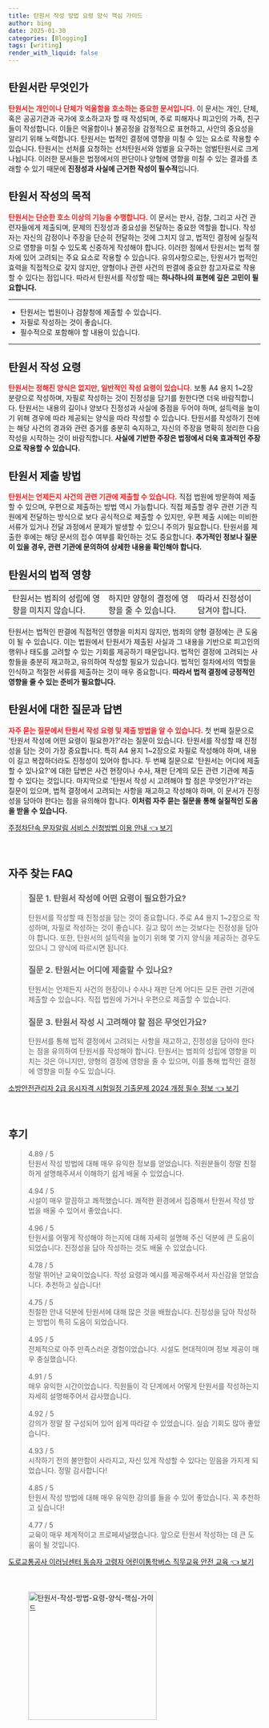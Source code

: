 ```yaml
---
title: 탄원서 작성 방법 요령 양식 핵심 가이드
author: bing
date: 2025-01-30
categories: [Blogging]
tags: [writing]
render_with_liquid: false
---
```



<h2 id='탄원서란 무엇인가'>탄원서란 무엇인가</h2>

<p><b><span style="color: #ee2323;">탄원서는 개인이나 단체가 억울함을 호소하는 중요한 문서입니다.</span></b> 이 문서는 개인, 단체, 혹은 공공기관과 국가에 호소하고자 할 때 작성되며, 주로 피해자나 피고인의 가족, 친구들이 작성합니다. 이들은 억울함이나 불공정을 감정적으로 표현하고, 사안의 중요성을 알리기 위해 노력합니다. 탄원서는 법적인 결정에 영향을 미칠 수 있는 요소로 작용할 수 있습니다. 탄원서는 선처를 요청하는 선처탄원서와 엄벌을 요구하는 엄벌탄원서로 크게 나뉩니다. 이러한 문서들은 법정에서의 판단이나 양형에 영향을 미칠 수 있는 결과를 초래할 수 있기 때문에 <b>진정성과 사실에 근거한 작성이 필수적</b>입니다.</p>

<h2 id='탄원서 작성의 목적'>탄원서 작성의 목적</h2>

<p><b><span style="color: #ee2323;">탄원서는 단순한 호소 이상의 기능을 수행합니다.</span></b> 이 문서는 판사, 검찰, 그리고 사건 관련자들에게 제출되며, 문제의 진정성과 중요성을 전달하는 중요한 역할을 합니다. 작성자는 자신의 감정이나 주장을 단순히 전달하는 것에 그치지 않고, 법적인 결정에 실질적으로 영향을 미칠 수 있도록 신중하게 작성해야 합니다. 이러한 점에서 탄원서는 법적 절차에 있어 고려되는 주요 요소로 작용할 수 있습니다. 유의사항으로는, 탄원서가 법적인 효력을 직접적으로 갖지 않지만, 양형이나 관련 사건의 판결에 중요한 참고자료로 작용할 수 있다는 점입니다. 따라서 탄원서를 작성할 때는 <b>하나하나의 표현에 깊은 고민이 필요합니다.</b></p>

<hr />

<ul>
    <li>탄원서는 법원이나 검찰청에 제출할 수 있습니다.</li>
    <li>자필로 작성하는 것이 좋습니다.</li>
    <li>필수적으로 포함해야 할 내용이 있습니다.</li>
</ul>

<hr />

<h2 id='탄원서 작성 요령'>탄원서 작성 요령</h2>

<p><b><span style="color: #ee2323;">탄원서는 정해진 양식은 없지만, 일반적인 작성 요령이 있습니다.</span></b> 보통 A4 용지 1~2장 분량으로 작성하며, 자필로 작성하는 것이 진정성을 담기를 원한다면 더욱 바람직합니다. 탄원서는 내용의 길이나 양보다 진정성과 사실에 중점을 두어야 하며, 설득력을 높이기 위해 경우에 따라 제공되는 양식을 따라 작성할 수 있습니다. 탄원서를 작성하기 전에는 해당 사건의 경과와 관련 증거를 충분히 숙지하고, 자신의 주장을 명확히 정리한 다음 작성을 시작하는 것이 바람직합니다. <b>사실에 기반한 주장은 법정에서 더욱 효과적인 주장으로 작용할 수 있습니다.</b></p>

<h2 id='탄원서 제출 방법'>탄원서 제출 방법</h2>

<p><b><span style="color: #ee2323;">탄원서는 언제든지 사건의 관련 기관에 제출할 수 있습니다.</span></b> 직접 법원에 방문하여 제출할 수 있으며, 우편으로 제출하는 방법 역시 가능합니다. 직접 제출할 경우 관련 기관 직원에게 전달하는 방식으로 보다 공식적으로 제출할 수 있지만, 우편 제출 시에는 미비한 서류가 있거나 전달 과정에서 문제가 발생할 수 있으니 주의가 필요합니다. 탄원서를 제출한 후에는 해당 문서의 접수 여부를 확인하는 것도 중요합니다. <b>추가적인 정보나 질문이 있을 경우, 관련 기관에 문의하여 상세한 내용을 확인해야 합니다.</b></p>

<h2 id='탄원서의 법적 영향'>탄원서의 법적 영향</h2>

<table>
    <tr>
        <td>탄원서는 범죄의 성립에 영향을 미치지 않습니다.</td>
        <td>하지만 양형의 결정에 영향을 줄 수 있습니다.</td>
        <td>따라서 진정성이 담겨야 합니다.</td>
    </tr>
</table>

<p>탄원서는 법적인 판결에 직접적인 영향을 미치지 않지만, 범죄의 양형 결정에는 큰 도움이 될 수 있습니다. 이는 법원에서 탄원서가 제출된 사실과 그 내용을 기반으로 피고인의 행위나 태도를 고려할 수 있는 기회를 제공하기 때문입니다. 법적인 결정에 고려되는 사항들을 충분히 재고하고, 유의하여 작성할 필요가 있습니다. 법적인 절차에서의 역할을 인식하고 적절한 서류를 제출하는 것이 매우 중요합니다. <b>따라서 법적 결정에 긍정적인 영향을 줄 수 있는 준비가 필요합니다.</b></p>

<h2 id='탄원서에 대한 질문과 답변'>탄원서에 대한 질문과 답변</h2>

<p><b><span style="color: #ee2323;">자주 묻는 질문에서 탄원서 작성 요령 및 제출 방법을 알 수 있습니다.</span></b> 첫 번째 질문으로 '탄원서 작성에 어떤 요령이 필요한가?'라는 질문이 있습니다. 탄원서를 작성할 때 진정성을 담는 것이 가장 중요합니다. 특히 A4 용지 1~2장으로 자필로 작성해야 하며, 내용이 길고 복잡하더라도 진정성이 있어야 합니다. 두 번째 질문으로 '탄원서는 어디에 제출할 수 있나요?'에 대한 답변은 사건 현장이나 수사, 재판 단계의 모든 관련 기관에 제출할 수 있다는 것입니다. 마지막으로 '탄원서 작성 시 고려해야 할 점은 무엇인가?'라는 질문이 있으며, 법적 결정에서 고려되는 사항을 재고하고 작성해야 하며, 이 문서가 진정성을 담아야 한다는 점을 유의해야 합니다. <b>이처럼 자주 묻는 질문을 통해 실질적인 도움을 받을 수 있습니다.</b></p>


<p><a class="click-button" title="주정차단속 문자알림 서비스 신청방법 이용 안내" href="https://afficreate.github.io/posts/%EC%A3%BC%EC%A0%95%EC%B0%A8%EB%8B%A8%EC%86%8D-%EB%AC%B8%EC%9E%90%EC%95%8C%EB%A6%BC-%EC%84%9C%EB%B9%84%EC%8A%A4-%EC%8B%A0%EC%B2%AD%EB%B0%A9%EB%B2%95-%EC%9D%B4%EC%9A%A9-%EC%95%88%EB%82%B4/" rel="dofollow">주정차단속 문자알림 서비스 신청방법 이용 안내 👈 보기</a></p><br>
<h2 id='자주_찾는_FAQ'>자주 찾는 FAQ</h2>
<div itemscope="" itemtype="https://schema.org/FAQPage"> 
<blockquote> 
<div itemscope="" itemprop="mainEntity" itemtype="https://schema.org/Question"> 
<h3 itemprop="name">질문 1. 탄원서 작성에 어떤 요령이 필요한가요?</h3> 
<div itemscope="" itemprop="acceptedAnswer" itemtype="https://schema.org/Answer"> 
<span itemprop="text"> 
<p>탄원서를 작성할 때 진정성을 담는 것이 중요합니다. 주로 A4 용지 1~2장으로 작성하며, 자필로 작성하는 것이 좋습니다. 길고 많이 쓰는 것보다는 진정성을 담아야 합니다. 또한, 탄원서의 설득력을 높이기 위해 몇 가지 양식을 제공하는 경우도 있으니 그 양식에 따르시면 됩니다.</p> 
</span> 
</div> 
</div> 
<div itemscope="" itemprop="mainEntity" itemtype="https://schema.org/Question"> 
<h3 itemprop="name">질문 2. 탄원서는 어디에 제출할 수 있나요?</h3> 
<div itemscope="" itemprop="acceptedAnswer" itemtype="https://schema.org/Answer"> 
<span itemprop="text"> 
<p>탄원서는 언제든지 사건의 현장이나 수사나 재판 단계 어디든 모든 관련 기관에 제출할 수 있습니다. 직접 법원에 가거나 우편으로 제출할 수 있습니다.</p> 
</span> 
</div> 
</div> 
<div itemscope="" itemprop="mainEntity" itemtype="https://schema.org/Question"> 
<h3 itemprop="name">질문 3. 탄원서 작성 시 고려해야 할 점은 무엇인가요?</h3> 
<div itemscope="" itemprop="acceptedAnswer" itemtype="https://schema.org/Answer"> 
<span itemprop="text"> 
<p>탄원서를 통해 법적 결정에서 고려되는 사항을 재고하고, 진정성을 담아야 한다는 점을 유의하여 탄원서를 작성해야 합니다. 탄원서는 범죄의 성립에 영향을 미치는 것은 아니지만, 양형의 결정에 영향을 줄 수 있으며, 이를 통해 법적인 결정에 영향을 미칠 수도 있습니다.</p> 
</span> 
</div> 
</div> 
</blockquote> 
</div>
<p><a class="click-button" title="소방안전관리자 2급 응시자격 시험일정 기출문제 2024 개정 필수 정보" href="https://afficreate.github.io/posts/%EC%86%8C%EB%B0%A9%EC%95%88%EC%A0%84%EA%B4%80%EB%A6%AC%EC%9E%90-2%EA%B8%89-%EC%9D%91%EC%8B%9C%EC%9E%90%EA%B2%A9-%EC%8B%9C%ED%97%98%EC%9D%BC%EC%A0%95-%EA%B8%B0%EC%B6%9C%EB%AC%B8%EC%A0%9C-2024-%EA%B0%9C%EC%A0%95-%ED%95%84%EC%88%98-%EC%A0%95%EB%B3%B4/" rel="dofollow">소방안전관리자 2급 응시자격 시험일정 기출문제 2024 개정 필수 정보 👈 보기</a></p><br>
<h2 id='후기'>후기</h2>
<div itemscope itemtype="https://schema.org/Product">
  <blockquote>
  <div itemprop="review" itemscope itemtype="https://schema.org/Review">
      <div itemprop="reviewRating" itemscope itemtype="https://schema.org/Rating"> <span itemprop="ratingValue">4.89</span> / <span itemprop="bestRating">5</span> </div>
      <span itemprop="reviewBody">탄원서 작성 방법에 대해 매우 유익한 정보를 얻었습니다. 직원분들이 정말 친절하게 설명해주셔서 이해하기 쉽게 배울 수 있었습니다.</span>
  </div>
  <br>
  <div itemprop="review" itemscope itemtype="https://schema.org/Review">
      <div itemprop="reviewRating" itemscope itemtype="https://schema.org/Rating"> <span itemprop="ratingValue">4.94</span> / <span itemprop="bestRating">5</span> </div>
      <span itemprop="reviewBody">시설이 매우 깔끔하고 쾌적했습니다. 쾌적한 환경에서 집중해서 탄원서 작성 방법을 배울 수 있어서 좋았습니다.</span>
  </div>
  <br>
  <div itemprop="review" itemscope itemtype="https://schema.org/Review">
      <div itemprop="reviewRating" itemscope itemtype="https://schema.org/Rating"> <span itemprop="ratingValue">4.96</span> / <span itemprop="bestRating">5</span> </div>
      <span itemprop="reviewBody">탄원서를 어떻게 작성해야 하는지에 대해 자세히 설명해 주신 덕분에 큰 도움이 되었습니다. 진정성을 담아 작성하는 것도 배울 수 있었습니다.</span>
  </div>
  <br>
  <div itemprop="review" itemscope itemtype="https://schema.org/Review">
      <div itemprop="reviewRating" itemscope itemtype="https://schema.org/Rating"> <span itemprop="ratingValue">4.78</span> / <span itemprop="bestRating">5</span> </div>
      <span itemprop="reviewBody">정말 뛰어난 교육이었습니다. 작성 요령과 예시를 제공해주셔서 자신감을 얻었습니다. 추천하고 싶습니다!</span>
  </div>
  <br>
  <div itemprop="review" itemscope itemtype="https://schema.org/Review">
      <div itemprop="reviewRating" itemscope itemtype="https://schema.org/Rating"> <span itemprop="ratingValue">4.75</span> / <span itemprop="bestRating">5</span> </div>
      <span itemprop="reviewBody">친절한 안내 덕분에 탄원서에 대해 많은 것을 배웠습니다. 진정성을 담아 작성하는 방법이 특히 도움이 되었습니다.</span>
  </div>
  <br>
  <div itemprop="review" itemscope itemtype="https://schema.org/Review">
      <div itemprop="reviewRating" itemscope itemtype="https://schema.org/Rating"> <span itemprop="ratingValue">4.95</span> / <span itemprop="bestRating">5</span> </div>
      <span itemprop="reviewBody">전체적으로 아주 만족스러운 경험이었습니다. 시설도 현대적이며 정보 제공이 매우 충실했습니다.</span>
  </div>
  <br>
  <div itemprop="review" itemscope itemtype="https://schema.org/Review">
      <div itemprop="reviewRating" itemscope itemtype="https://schema.org/Rating"> <span itemprop="ratingValue">4.91</span> / <span itemprop="bestRating">5</span> </div>
      <span itemprop="reviewBody">매우 유익한 시간이었습니다. 직원들이 각 단계에서 어떻게 탄원서를 작성하는지 자세히 설명해주어서 감사했습니다.</span>
  </div>
  <br>
  <div itemprop="review" itemscope itemtype="https://schema.org/Review">
      <div itemprop="reviewRating" itemscope itemtype="https://schema.org/Rating"> <span itemprop="ratingValue">4.92</span> / <span itemprop="bestRating">5</span> </div>
      <span itemprop="reviewBody">강의가 정말 잘 구성되어 있어 쉽게 따라갈 수 있었습니다. 실습 기회도 많아 좋았습니다.</span>
  </div>
  <br>
  <div itemprop="review" itemscope itemtype="https://schema.org/Review">
      <div itemprop="reviewRating" itemscope itemtype="https://schema.org/Rating"> <span itemprop="ratingValue">4.93</span> / <span itemprop="bestRating">5</span> </div>
      <span itemprop="reviewBody">시작하기 전의 불안함이 사라지고, 자신 있게 작성할 수 있다는 믿음을 가지게 되었습니다. 정말 감사합니다!</span>
  </div>
  <br>
  <div itemprop="review" itemscope itemtype="https://schema.org/Review">
      <div itemprop="reviewRating" itemscope itemtype="https://schema.org/Rating"> <span itemprop="ratingValue">4.85</span> / <span itemprop="bestRating">5</span> </div>
      <span itemprop="reviewBody">탄원서 작성 방법에 대해 매우 유익한 강의를 들을 수 있어 좋았습니다. 꼭 추천하고 싶습니다!</span>
  </div>
  <br>
  <div itemprop="review" itemscope itemtype="https://schema.org/Review">
      <div itemprop="reviewRating" itemscope itemtype="https://schema.org/Rating"> <span itemprop="ratingValue">4.77</span> / <span itemprop="bestRating">5</span> </div>
      <span itemprop="reviewBody">교육이 매우 체계적이고 프로페셔널했습니다. 앞으로 탄원서 작성하는 데 큰 도움이 될 것입니다.</span>
  </div>
  </blockquote>
</div>
<p><a class="click-button" title="도로교통공사 이러닝센터 동승자 고령자 어린이통학버스 직무교육 안전 교육" href="https://afficreate.github.io/posts/%EB%8F%84%EB%A1%9C%EA%B5%90%ED%86%B5%EA%B3%B5%EC%82%AC-%EC%9D%B4%EB%9F%AC%EB%8B%9D%EC%84%BC%ED%84%B0-%EB%8F%99%EC%8A%B9%EC%9E%90-%EA%B3%A0%EB%A0%B9%EC%9E%90-%EC%96%B4%EB%A6%B0%EC%9D%B4%ED%86%B5%ED%95%99%EB%B2%84%EC%8A%A4-%EC%A7%81%EB%AC%B4%EA%B5%90%EC%9C%A1-%EC%95%88%EC%A0%84-%EA%B5%90%EC%9C%A1/" rel="dofollow">도로교통공사 이러닝센터 동승자 고령자 어린이통학버스 직무교육 안전 교육 👈 보기</a></p><br>
<figure class="image"><img src="https://afficreate.github.io/assets/img/thumbnail/탄원서-작성-방법-요령-양식-핵심-가이드.webp" alt="탄원서-작성-방법-요령-양식-핵심-가이드" width="256" height="256"></figure>